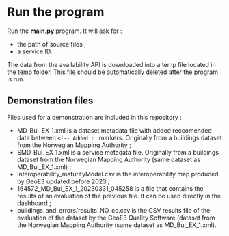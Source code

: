 # Run the program

Run the **__main__.py** program. It will ask for :
- the path of source files ;
- a service ID.

The data from the availability API is downloaded into a temp file located in the temp folder. This file should be automatically deleted after the program is run.

## Demonstration files

Files used for a demonstration are included in this repository :
- MD_Bui_EX_1.xml is a dataset metadata file with added reccomended data between `<!-- Added : ` markers. Originally from a buildings dataset from the Norwegian Mapping Authority ;
- SMD_Bui_EX_1.xml is a service metadata file. Originally from a buildings dataset from the Norwegian Mapping Authority (same dataset as MD_Bui_EX_1.xml) ;
- interoperability_maturityModel.csv is the interoperability map produced by GeoE3 updated before 2023 ;
- 164572_MD_Bui_EX_1_20230331_045258 is a file that contains the results of an evaluation of the previous file. It can be used directly in the dashboard ;
- buildings_and_errors/results_NO_cc.csv is the CSV results  file of the evaluation of the dataset by the GeoE3 Quality Software (dataset from the Norwegian Mapping Authority (same dataset as MD_Bui_EX_1.xml).
